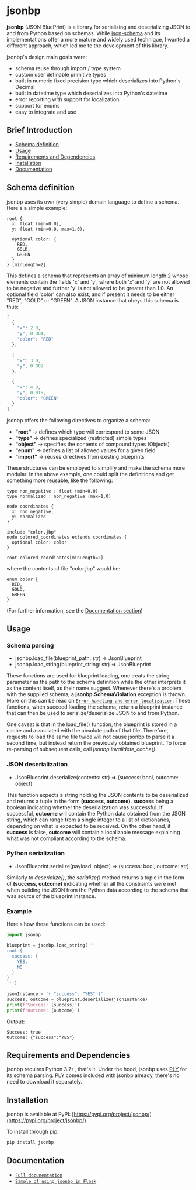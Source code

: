 
# jsonbp

**jsonbp** (JSON BluePrint) is a library for serializing and deserializing JSON
to and from Python based on schemas. While [json-schema][json_schema] and its
implementations offer a more mature and widely used technique, I wanted a
different approach, which led me to the development of this library.

jsonbp's design main goals were:
- schema reuse through import / type system
- custom user definable primitive types
- built in numeric fixed precision type which deserializes into Python's Decimal
- built in datetime type which deserializes into Python's datetime
- error reporting with support for localization
- support for enums
- easy to integrate and use

## Brief Introduction
 - [Schema definition](#schema-definition)
 - [Usage](#usage)
 - [Requirements and Dependencies](#requirements-and-dependencies)
 - [Installation](#installation)
 - [Documentation](#documentation)

## Schema definition

jsonbp uses its own (very simple) domain language to define a schema.
Here's a simple example:

```
root {
  x: float (min=0.0),
  y: float (min=0.0, max=1.0),

  optional color: {
    RED,
    GOLD,
    GREEN
  }
} [minLength=2]
```

This defines a schema that represents an array of minimum length 2 whose
elements contain the fields 'x' and 'y', where both 'x' and 'y' are not
allowed to be negative and further 'y' is not allowed to be greater than 1.0.
An optional field 'color' can also exist, and if present it needs to be either
"RED", "GOLD" or "GREEN". A JSON instance that obeys this schema is thus:

```js
[
  {
    "x": 2.0,
    "y", 0.004,
    "color": "RED"
  },

  {
    "x": 3.0,
    "y", 0.009
  },

  {
    "x": 4.0,
    "y", 0.016,
    "color": "GREEN"
  }
]
```

jsonbp offers the following directives to organize a schema:
- **"root"** -> defines which type will correspond to some JSON
- **"type"** -> defines specialized (restricted) simple types
- **"object"** -> specifies the contents of compound types (Objects)
- **"enum"** -> defines a list of allowed values for a given field
- **"import"** -> reuses directives from existing blueprints

These structures can be employed to simplify and make the schema more
modular. In the above example, one could split the definitions and get
something more reusable, like the following:

```
type non_negative : float (min=0.0)
type normalized : non_negative (max=1.0)

node coordinates {
  x: non_negative,
  y: normalized
}

include "color.jbp"
node colored_coordinates extends coordinates {
  optional color: color
}

root colored_coordinates[minLength=2]
```

where the contents of file "color.jbp" would be:

```
enum color {
  RED,
  GOLD,
  GREEN
}
```

(For further information, see the [Documentation section](#documentation))

## Usage

### Schema parsing

- jsonbp.load\_file(blueprint\_path: str) => JsonBlueprint
- jsonbp.load\_string(blueprint\_string: str) => JsonBlueprint

These functions are used for blueprint loading, one treats the string parameter
as the path to the schema definition while the other interprets it as the content
itself, as their name suggest.
Whenever there's a problem with the supplied schema, a **jsonbp.SchemaViolation**
exception is thrown. More on this can
be read on [`Error handling and error localization`](docs/error.md). These functions, when
succeed loading the schema, return a blueprint instance that can then be used to
serialize/deserialize JSON to and from Python.

One caveat is that in the load\_file() function, the blueprint is stored in a cache and
associated with the absolute path of that file. Therefore, requests to load the same file
twice will not cause jsonbp to parse it a second time, but instead return the
previously obtained blueprint. To force re-parsing of subsequent calls,
call *jsonbp.invalidate_cache()*.

### JSON deserialization

- JsonBlueprint.deserialize(contents: str) => (success: bool, outcome: object)

This function expects a string holding the JSON contents to be deserialized and
returns a tuple in the form **(success, outcome)**. **success** being a boolean indicating
whether the deserialization was successful. If successful, **outcome** will contain the
Python data obtained from the JSON string, which can range from a single integer to a list
of dictionaries, depending on what is expected to be received. On the other hand,
if **success** is false, **outcome** will contain a localizable message explaining what
was not compliant according to the schema.

### Python serialization

- JsonBlueprint.serialize(payload: object) => (success: bool, outcome: str)

Similarly to *deserialize()*, the *serialize()* method returns a tuple in the form of
**(success, outcome)** indicating whether all the constraints were met when building the
JSON from the Python data according to the schema that was source of the blueprint
instance.

### Example

Here's how these functions can be used:

```py
import jsonbp

blueprint = jsonbp.load_string('''
root {
  success: {
    YES,
    NO
  }
}
''')

jsonInstance = '{ "success": "YES" }'
success, outcome = blueprint.deserialize(jsonInstance)
print(f'Success: {success}')
print(f'Outcome: {outcome}')
```

Output:

```
Success: true
Outcome: {"success":"YES"}
```

## Requirements and Dependencies

jsonbp requires Python 3.7+, that's it.
Under the hood, jsonbp uses [PLY][ply] for its schema parsing. PLY comes
included with jsonbp already, there's no need to download it separately.

## Installation

jsonbp is available at PyPI:  [https://pypi.org/project/jsonbp/](https://pypi.org/project/jsonbp/)

To install through pip:
```bash
pip install jsonbp
```

## Documentation

- [`Full documentation`](https://jsonbp.readthedocs.io/en/latest/)
- [`Sample of using jsonbp in Flask`](https://github.com/vottini/sample-jsonbp-flask)

[//]: References
   [json_schema]: <https://json-schema.org/>
   [ply]: <https://www.dabeaz.com/ply/>

